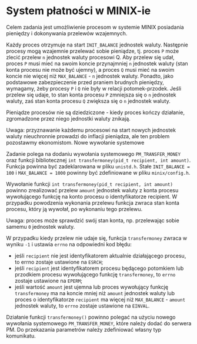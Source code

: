 # System płatności w MINIX-ie

Celem zadania jest umożliwienie procesom w systemie MINIX posiadania pieniędzy i
dokonywania przelewów wzajemnych.

Każdy proces otrzymuje na start `INIT_BALANCE` jednostek waluty. Następnie
procesy mogą wzajemnie przelewać sobie pieniądze, tj. proces `P` może zlecić
przelew `n` jednostek waluty procesowi Q. Aby przelew się udał, proces `P` musi mieć
na swoim koncie przynajmniej `n` jednostek waluty (stan konta procesu nie może być
ujemny), a proces `Q` musi mieć na swoim koncie nie więcej niż `MAX_BALANCE` - `n`
jednostek waluty. Ponadto, jako podstawowe zabezpieczenie przed praniem brudnych
pieniędzy, wymagamy, żeby procesy `P` i `Q` nie były w relacji potomek-przodek.
Jeśli przelew się udaje, to stan konta procesu `P` zmniejsza się o `n` jednostek
waluty, zaś stan konta procesu `Q` zwiększa się o `n` jednostek waluty.

Pieniądze procesów nie są dziedziczone - kiedy proces kończy działanie,
zgromadzone przez niego jednostki waluty znikają.

Uwaga: przyznawanie każdemu procesowi na start nowych jednostek waluty
nieuchronnie prowadzi do inflacji pieniądza, ale ten problem pozostawmy
ekonomistom. Nowe wywołanie systemowe

Zadanie polega na dodaniu wywołania systemowego `PM_TRANSFER_MONEY` oraz funkcji
bibliotecznej `int transfermoney(pid_t recipient, int amount)`. Funkcja powinna
być zadeklarowana w pliku `unistd.h`. Stałe `INIT_BALANCE = 100` i `MAX_BALANCE =
1000` powinny być zdefiniowane w pliku `minix/config.h`.

Wywołanie funkcji `int transfermoney(pid_t recipient, int amount)` powinno
zrealizować przelew `amount` jednostek waluty z konta procesu wywołującego funkcję
na konto procesu o identyfikatorze recipient. W przypadku powodzenia wykonania
przelewu funkcja zwraca stan konta procesu, który ją wywołał, po wykonaniu tego
przelewu.

Uwaga: proces może sprawdzić swój stan konta, np. przelewając sobie samemu `0`
jednostek waluty.

W przypadku kiedy przelew nie udaje się, funkcja `transfermoney` zwraca w wyniku
`-1` i ustawia `errno` na odpowiedni kod błędu:

* jeśli `recipient` nie jest identyfikatorem aktualnie działającego procesu, to
  errno zostaje ustawione na `ESRCH`;
* jeśli `recipient` jest identyfikatorem procesu będącego potomkiem lub
  przodkiem procesu wywołującego funkcję `transfermoney`, to `errno` zostaje
  ustawione na `EPERM`;
* jeśli wartość `amount` jest ujemna lub proces wywołujący funkcję
  `transfermoney` ma na koncie mniej niż `amount` jednostek waluty lub proces o
  identyfikatorze `recipient` ma więcej niż `MAX_BALANCE` - `amount` jednostek
  waluty, to `errno` zostaje ustawione na `EINVAL`.

Działanie funkcji `transfermoney()` powinno polegać na użyciu nowego wywołania
systemowego `PM_TRANSFER_MONEY`, które należy dodać do serwera PM. Do przekazania
parametrów należy zdefiniować własny typ komunikatu.
